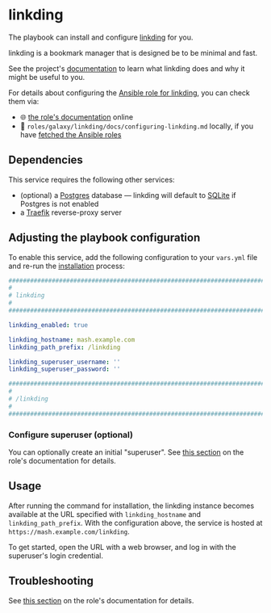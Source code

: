 <!--
SPDX-FileCopyrightText: 2020 - 2024 MDAD project contributors
SPDX-FileCopyrightText: 2020 - 2024 Slavi Pantaleev
SPDX-FileCopyrightText: 2020 Aaron Raimist
SPDX-FileCopyrightText: 2020 Chris van Dijk
SPDX-FileCopyrightText: 2020 Dominik Zajac
SPDX-FileCopyrightText: 2020 Mickaël Cornière
SPDX-FileCopyrightText: 2022 François Darveau
SPDX-FileCopyrightText: 2022 Julian Foad
SPDX-FileCopyrightText: 2022 Warren Bailey
SPDX-FileCopyrightText: 2023 - 2025 MASH project contributors
SPDX-FileCopyrightText: 2023 Antonis Christofides
SPDX-FileCopyrightText: 2023 Felix Stupp
SPDX-FileCopyrightText: 2023 Julian-Samuel Gebühr
SPDX-FileCopyrightText: 2023 Pierre 'McFly' Marty
SPDX-FileCopyrightText: 2024 - 2025 Suguru Hirahara

SPDX-License-Identifier: AGPL-3.0-or-later
-->

# linkding

The playbook can install and configure [linkding](https://linkding.link) for you.

linkding is a bookmark manager that is designed be to be minimal and fast.

See the project's [documentation](https://linkding.link/installation/) to learn what linkding does and why it might be useful to you.

For details about configuring the [Ansible role for linkding](https://github.com/mother-of-all-self-hosting/ansible-role-linkding), you can check them via:
- 🌐 [the role's documentation](https://github.com/mother-of-all-self-hosting/ansible-role-linkding/blob/main/docs/configuring-linkding.md) online
- 📁 `roles/galaxy/linkding/docs/configuring-linkding.md` locally, if you have [fetched the Ansible roles](../installing.md)

## Dependencies

This service requires the following other services:

- (optional) a [Postgres](postgres.md) database — linkding will default to [SQLite](https://www.sqlite.org/) if Postgres is not enabled
- a [Traefik](traefik.md) reverse-proxy server

## Adjusting the playbook configuration

To enable this service, add the following configuration to your `vars.yml` file and re-run the [installation](../installing.md) process:

```yaml
########################################################################
#                                                                      #
# linkding                                                             #
#                                                                      #
########################################################################

linkding_enabled: true

linkding_hostname: mash.example.com
linkding_path_prefix: /linkding

linkding_superuser_username: ''
linkding_superuser_password: ''

########################################################################
#                                                                      #
# /linkding                                                            #
#                                                                      #
########################################################################
```

### Configure superuser (optional)

You can optionally create an initial "superuser". See [this section](https://github.com/mother-of-all-self-hosting/ansible-role-linkding/blob/main/docs/configuring-linkding.md#configure-superuser-optional) on the role's documentation for details.

## Usage

After running the command for installation, the linkding instance becomes available at the URL specified with `linkding_hostname` and `linkding_path_prefix`. With the configuration above, the service is hosted at `https://mash.example.com/linkding`.

To get started, open the URL with a web browser, and log in with the superuser's login credential.

## Troubleshooting

See [this section](https://github.com/mother-of-all-self-hosting/ansible-role-linkding/blob/main/docs/configuring-linkding.md#troubleshooting) on the role's documentation for details.
